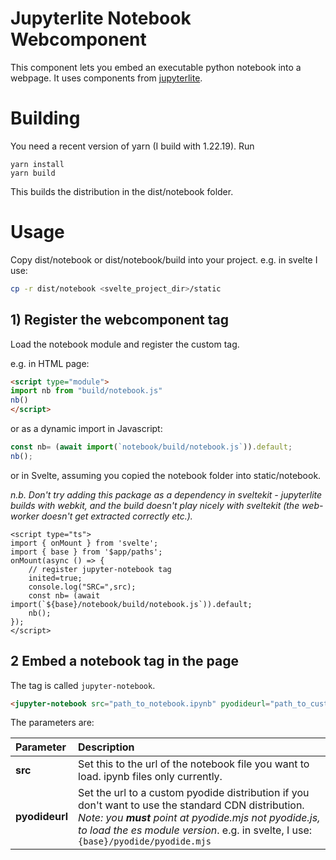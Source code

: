# Jupyterlite Notebook Webcomponent

This component lets you embed an executable python notebook into a webpage. It uses components from [jupyterlite](https://jupyterlite.readthedocs.io/).

# Building

You need a recent version of yarn (I build with 1.22.19). 
Run 

```
yarn install
yarn build
```

This builds the distribution in the dist/notebook folder.

# Usage

Copy dist/notebook or dist/notebook/build into your project. 
e.g. in svelte I use:
```sh
cp -r dist/notebook <svelte_project_dir>/static
```

## 1) Register the webcomponent tag
Load the notebook module and register the custom tag.

e.g. in HTML page:
```html
<script type="module">
import nb from "build/notebook.js"
nb()
</script>
```
or as a dynamic import in Javascript:
```javascript
const nb= (await import(`notebook/build/notebook.js`)).default;
nb();
```
or in Svelte, assuming you copied the notebook folder into static/notebook. 

*n.b. Don't try adding this package as a dependency in sveltekit - jupyterlite builds with webkit, and the build doesn't play nicely with sveltekit (the web-worker doesn't get extracted correctly etc.).*
```svelte
<script type="ts">
import { onMount } from 'svelte';
import { base } from '$app/paths';
onMount(async () => {
    // register jupyter-notebook tag
    inited=true;
    console.log("SRC=",src);
    const nb= (await import(`${base}/notebook/build/notebook.js`)).default;
    nb();
});
</script>
```
## 2 Embed a notebook tag in the page

The tag is called `jupyter-notebook`.
```html
<jupyter-notebook src="path_to_notebook.ipynb" pyodideurl="path_to_custom_pyodide.mjs"></jupyter-notebook>
```
The parameters are:

| Parameter|Description|
|:------|:----------|
|**src** | Set this to the url of the notebook file you want to load. ipynb files only currently.|
|**pyodideurl**| Set the url to a custom pyodide distribution if you don't want to use the standard CDN distribution. <br/>*Note: you **must** point at pyodide.mjs not pyodide.js, to load the es module version*. e.g. in svelte, I use: `{base}/pyodide/pyodide.mjs`



